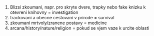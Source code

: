 1. Blizsi zkoumani, napr. pro skryte dvere, trapky nebo fake knizku k otevreni knihovny = investigation
2. trackovani a obecne cestovani v prirode = survival
3. zkoumani mrtvoly/zranene postavy = medicine
4. arcana/history/nature/religion = pokud se vjem vaze k urcite oblasti